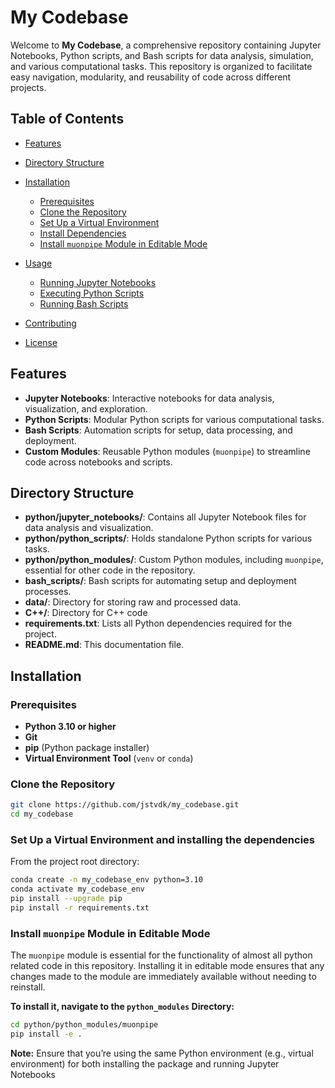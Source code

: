 # My Codebase

Welcome to **My Codebase**, a comprehensive repository containing Jupyter Notebooks, Python scripts, and Bash scripts for data analysis, simulation, and various computational tasks. This repository is organized to facilitate easy navigation, modularity, and reusability of code across different projects.

## Table of Contents

- [Features](#features)
- [Directory Structure](#directory-structure)

- [Installation](#installation)
  - [Prerequisites](#prerequisites)
  - [Clone the Repository](#clone-the-repository)
  - [Set Up a Virtual Environment](#set-up-a-virtual-environment)
  - [Install Dependencies](#install-dependencies)
  - [Install `muonpipe` Module in Editable Mode](#install-muonpipe-module-in-editable-mode)
- [Usage](#usage)
  - [Running Jupyter Notebooks](#running-jupyter-notebooks)
  - [Executing Python Scripts](#executing-python-scripts)
  - [Running Bash Scripts](#running-bash-scripts)
- [Contributing](#contributing)
- [License](#license)

## Features

- **Jupyter Notebooks**: Interactive notebooks for data analysis, visualization, and exploration.
- **Python Scripts**: Modular Python scripts for various computational tasks.
- **Bash Scripts**: Automation scripts for setup, data processing, and deployment.
- **Custom Modules**: Reusable Python modules (`muonpipe`) to streamline code across notebooks and scripts.

## Directory Structure

- **python/jupyter_notebooks/**: Contains all Jupyter Notebook files for data analysis and visualization.
- **python/python_scripts/**: Holds standalone Python scripts for various tasks.
- **python/python_modules/**: Custom Python modules, including `muonpipe`, essential for other code in the repository.
- **bash_scripts/**: Bash scripts for automating setup and deployment processes.
- **data/**: Directory for storing raw and processed data.
- **C++/**: Directory for C++ code
- **requirements.txt**: Lists all Python dependencies required for the project.
- **README.md**: This documentation file.

## Installation

### Prerequisites

- **Python 3.10 or higher**
- **Git**
- **pip** (Python package installer)
- **Virtual Environment Tool** (`venv` or `conda`)

### Clone the Repository

```bash
git clone https://github.com/jstvdk/my_codebase.git
cd my_codebase
```

### Set Up a Virtual Environment and installing the dependencies

From the project root directory:

```bash
conda create -n my_codebase_env python=3.10
conda activate my_codebase_env
pip install --upgrade pip
pip install -r requirements.txt
```
### Install `muonpipe` Module in Editable Mode

The `muonpipe` module is essential for the functionality of almost all python related code in this repository. Installing it in editable mode ensures that any changes made to the module are immediately available without needing to reinstall.

**To install it, navigate to the `python_modules` Directory:**

   ```bash
   cd python/python_modules/muonpipe
   pip install -e .
   ```

   **Note:** Ensure that you’re using the same Python environment (e.g., virtual environment) for both installing the package and running Jupyter Notebooks